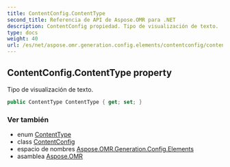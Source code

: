 ```yaml
---
title: ContentConfig.ContentType
second_title: Referencia de API de Aspose.OMR para .NET
description: ContentConfig propiedad. Tipo de visualización de texto.
type: docs
weight: 40
url: /es/net/aspose.omr.generation.config.elements/contentconfig/contenttype/
---
```

## ContentConfig.ContentType property

Tipo de visualización de texto.

```csharp
public ContentType ContentType { get; set; }
```

### Ver también

* enum [ContentType](../../../aspose.omr.generation.config.enums/contenttype/)
* class [ContentConfig](../)
* espacio de nombres [Aspose.OMR.Generation.Config.Elements](../../contentconfig/)
* asamblea [Aspose.OMR](../../../)


